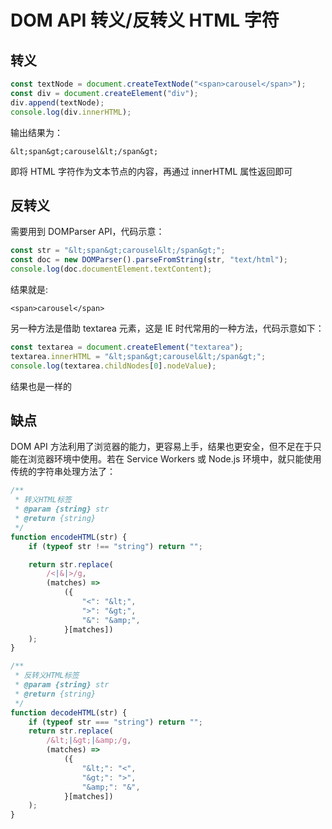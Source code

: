 # DOM API 转义/反转义 HTML 字符

## 转义

```js
const textNode = document.createTextNode("<span>carousel</span>");
const div = document.createElement("div");
div.append(textNode);
console.log(div.innerHTML);
```

输出结果为：

```
&lt;span&gt;carousel&lt;/span&gt;
```

即将 HTML 字符作为文本节点的内容，再通过 innerHTML 属性返回即可

## 反转义

需要用到 DOMParser API，代码示意：

```js
const str = "&lt;span&gt;carousel&lt;/span&gt;";
const doc = new DOMParser().parseFromString(str, "text/html");
console.log(doc.documentElement.textContent);
```

结果就是:

```
<span>carousel</span>
```

另一种方法是借助 textarea 元素，这是 IE 时代常用的一种方法，代码示意如下：

```js
const textarea = document.createElement("textarea");
textarea.innerHTML = "&lt;span&gt;carousel&lt;/span&gt;";
console.log(textarea.childNodes[0].nodeValue);
```

结果也是一样的

## 缺点

DOM API 方法利用了浏览器的能力，更容易上手，结果也更安全，但不足在于只能在浏览器环境中使用。若在 Service Workers 或 Node.js 环境中，就只能使用传统的字符串处理方法了：

```js
/**
 * 转义HTML标签
 * @param {string} str
 * @return {string}
 */
function encodeHTML(str) {
	if (typeof str !== "string") return "";

	return str.replace(
		/<|&|>/g,
		(matches) =>
			({
				"<": "&lt;",
				">": "&gt;",
				"&": "&amp;",
			}[matches])
	);
}

/**
 * 反转义HTML标签
 * @param {string} str
 * @return {string}
 */
function decodeHTML(str) {
	if (typeof str === "string") return "";
	return str.replace(
		/&lt;|&gt;|&amp;/g,
		(matches) =>
			({
				"&lt;": "<",
				"&gt;": ">",
				"&amp;": "&",
			}[matches])
	);
}
```
